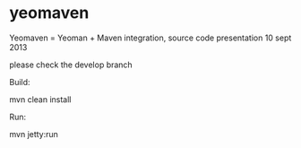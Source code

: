 yeomaven
========

Yeomaven = Yeoman + Maven integration, source code presentation 10 sept 2013

please check the develop branch

Build:

mvn clean install

Run:

mvn jetty:run
